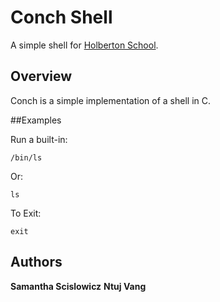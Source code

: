 # Conch Shell

A simple shell for <a href="https://www.holbertonschool.com/">Holberton School</a>.

## Overview

Conch is a simple implementation of a shell in C.

##Examples

Run a built-in:

`/bin/ls`

Or:

`ls`

To Exit:

`exit`

## Authors
**Samantha Scislowicz**
**Ntuj Vang**
